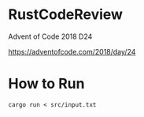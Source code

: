 # RustCodeReview

Advent of Code 2018 D24

https://adventofcode.com/2018/day/24

# How to Run

`cargo run < src/input.txt`
